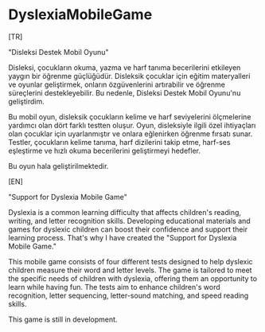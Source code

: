 # DyslexiaMobileGame

[TR]

"Disleksi Destek Mobil Oyunu"

Disleksi, çocukların okuma, yazma ve harf tanıma becerilerini etkileyen yaygın bir öğrenme güçlüğüdür.
Disleksik çocuklar için eğitim materyalleri ve oyunlar geliştirmek, onların özgüvenlerini artırabilir ve öğrenme süreçlerini destekleyebilir. 
Bu nedenle, Disleksi Destek Mobil Oyunu'nu geliştirdim.

Bu mobil oyun, disleksik çocukların kelime ve harf seviyelerini ölçmelerine yardımcı olan dört farklı testten oluşur. 
Oyun, disleksiyle ilgili özel ihtiyaçları olan çocuklar için uyarlanmıştır ve onlara eğlenirken öğrenme fırsatı sunar. 
Testler, çocukların kelime tanıma, harf dizilerini takip etme, harf-ses eşleştirme ve hızlı okuma becerilerini geliştirmeyi hedefler.

Bu oyun hala geliştirilmektedir.

[EN]

"Support for Dyslexia Mobile Game"

Dyslexia is a common learning difficulty that affects children's reading, writing, and letter recognition skills.
Developing educational materials and games for dyslexic children can boost their confidence and support their learning process. 
That's why I have created the "Support for Dyslexia Mobile Game."

This mobile game consists of four different tests designed to help dyslexic children measure their word and letter levels. 
The game is tailored to meet the specific needs of children with dyslexia, offering them an opportunity to learn while having fun. 
The tests aim to enhance children's word recognition, letter sequencing, letter-sound matching, and speed reading skills.

This game is still in development.
